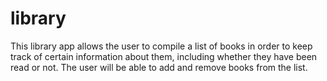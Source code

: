 # library

This library app allows the user to compile a list of books in order to keep track of certain information about them, including whether they have been read or not. The user will be able to add and remove books from the list. 